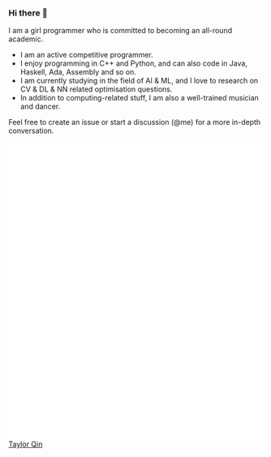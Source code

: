 ### Hi there 👋
I am a girl programmer who is committed to becoming an all-round academic. 
- I am an active competitive programmer. 
- I enjoy programming in C++ and Python, and can also code in Java, Haskell, Ada, Assembly and so on. 
- I am currently studying in the field of AI & ML, and I love to research on CV & DL & NN related optimisation questions.
- In addition to computing-related stuff, I am also a well-trained musician and dancer. <br>

Feel free to create an issue or start a discussion (@me) for a more in-depth conversation.

<img align="left" src="https://github.com/zishanqin/github-stats/blob/master/generated/overview.svg">
<img align="left" src="https://github.com/zishanqin/github-stats/blob/master/generated/languages.svg">

<div class="badge-base LI-profile-badge" data-locale="en_US" data-size="medium" data-theme="light" data-type="VERTICAL" data-vanity="taylor-qin-100957200" data-version="v1"><a class="badge-base__link LI-simple-link" href="https://au.linkedin.com/in/taylor-qin-100957200?trk=profile-badge">Taylor Qin</a></div>
              
              
<!--
**zishanqin/zishanqin** is a ✨ _special_ ✨ repository because its `README.md` (this file) appears on your GitHub profile.

Here are some ideas to get you started:

- 🔭 I’m currently working on ...
- 🌱 I’m currently learning ...
- 👯 I’m looking to collaborate on ...
- 🤔 I’m looking for help with ...
- 💬 Ask me about ...
- 📫 How to reach me: ...
- 😄 Pronouns: ...
- ⚡ Fun fact: ...
-->
